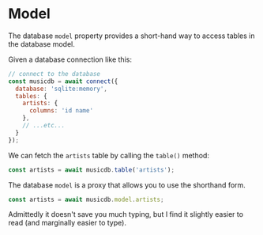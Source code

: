# Model

The database `model` property provides a short-hand way to access tables
in the database model.

Given a database connection like this:

```js
// connect to the database
const musicdb = await connect({
  database: 'sqlite:memory',
  tables: {
    artists: {
      columns: 'id name'
    },
    // ...etc...
  }
});
```

We can fetch the `artists` table by calling the `table()` method:

```js
const artists = await musicdb.table('artists');
```

The database `model` is a proxy that allows you to use the shorthand form.

```js
const artists = await musicdb.model.artists;
```

Admittedly it doesn't save you much typing, but I find it slightly
easier to read (and marginally easier to type).